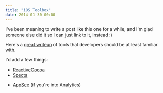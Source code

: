 ```yaml
---
title: "iOS Toolbox"
date: 2014-01-30 00:00
---
```


<p>I've been meaning to write a post like this one for a while, and I'm glad someone else did it so I can just link to it, instead :)</p>

<p>Here's a <a href="http://edsancha.com/blog/2014/01/28/whats-in-my-iOS-toolbox.html">great writeup</a> of tools that developers should be at least familiar with. </p>

<p>I'd add a few things:</p>

<ul>

<li><a href="https://github.com/ReactiveCocoa/ReactiveCocoa">ReactiveCocoa</a></li>

<li><a href="https://github.com/specta/specta">Specta</a></li>

<li>

<a href="http://www.appsee.com">AppSee</a> (if you're into Analytics)</li>

</ul>

<!-- more -->

